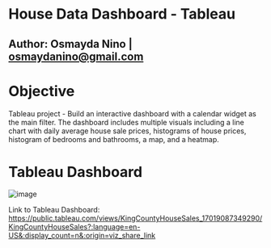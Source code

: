 # House Data Dashboard - Tableau
## Author: Osmayda Nino | osmaydanino@gmail.com

# Objective
Tableau project - Build an interactive dashboard with a calendar widget as the main filter. The dashboard includes multiple visuals including a line chart with daily average house sale prices, histograms of house prices, histogram of bedrooms and bathrooms, a map, and a heatmap.

# Tableau Dashboard

![image](https://github.com/Osmayda/House-Data-Dashboard---Tableau/assets/129660519/fb3eb030-5d27-42ed-98ab-04248f0209d7)

Link to Tableau Dashboard:
https://public.tableau.com/views/KingCountyHouseSales_17019087349290/KingCountyHouseSales?:language=en-US&:display_count=n&:origin=viz_share_link
